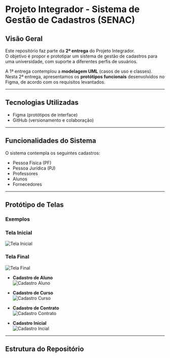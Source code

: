 # Projeto Integrador - Sistema de Gestão de Cadastros (SENAC)

## Visão Geral
Este repositório faz parte da **2ª entrega** do Projeto Integrador.  
O objetivo é propor e prototipar um sistema de gestão de cadastros para uma universidade, com suporte a diferentes perfis de usuários.

A 1ª entrega contemplou a **modelagem UML** (casos de uso e classes).  
Nesta 2ª entrega, apresentamos os **protótipos funcionais** desenvolvidos no Figma, de acordo com os requisitos levantados.

---

##  Tecnologias Utilizadas
- Figma (protótipos de interface)  
- GitHub (versionamento e colaboração)  

---

## Funcionalidades do Sistema
O sistema contempla os seguintes cadastros:

- Pessoa Física (PF)  
- Pessoa Jurídica (PJ)  
- Professores  
- Alunos  
- Fornecedores  


---

## Protótipo de Telas

### Exemplos
### Tela Inicial
![Tela Inicial](Prototipo_Senac/tela_inicial.png)

### Tela Final
![Tela Final](Prototipo_Senac/tela_final.png)

- **Cadastro de Aluno**  
![Cadastro Aluno](Prototipo_Senac/cadastro_aluno_pf.png)  

- **Cadastro de Curso**  
![Cadastro Curso](Prototipo_Senac/cadastro_curso.png)  

- **Cadastro de Contrato**  
![Cadastro Contrato](Prototipo_Senac/cadastro_contrato.png)  

- **Cadastro Inicial**  
![Cadastro Incial](Prototipo_Senac/tela_inicial_de_cadastro.png)  

---

## Estrutura do Repositório

